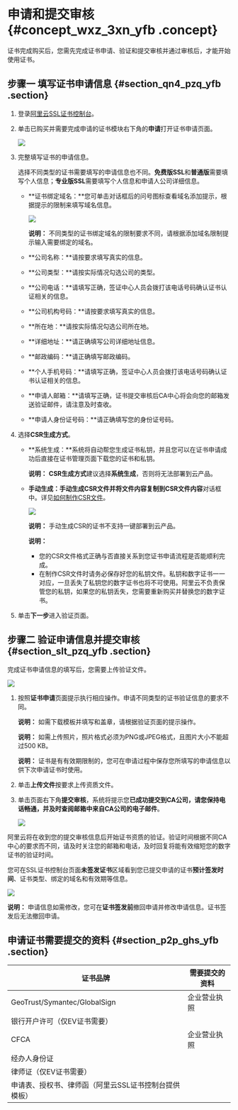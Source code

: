 # 申请和提交审核 {#concept_wxz_3xn_yfb .concept}

证书完成购买后，您需先完成证书申请、验证和提交审核并通过审核后，才能开始使用证书。

## 步骤一 填写证书申请信息 {#section_qn4_pzq_yfb .section}

1.  登录[阿里云SSL证书控制台](https://yundunnext.console.aliyun.com/?p=cas#/overview/cn-hangzhou)。
2.  单击已购买并需要完成申请的证书模块右下角的**申请**打开证书申请页面。

    ![](http://static-aliyun-doc.oss-cn-hangzhou.aliyuncs.com/assets/img/65314/155142774033399_zh-CN.png)

3.  完整填写证书的申请信息。

    选择不同类型的证书需要填写的申请信息也不同。**免费版SSL**和**普通版**需要填写个人信息；**专业版SSL**需要填写个人信息和申请人公司详细信息。

    -   **证书绑定域名：**您可单击对话框后的问号图标查看域名添加提示，根据提示的限制来填写域名信息。

        ![](http://static-aliyun-doc.oss-cn-hangzhou.aliyuncs.com/assets/img/65314/155142774033400_zh-CN.png)

        **说明：** 不同类型的证书绑定域名的限制要求不同，请根据添加域名限制提示输入需要绑定的域名。

    -   **公司名称：**请按要求填写真实的信息。
    -   **公司类型：**请按实际情况勾选公司的类型。
    -   **公司电话：**请填写正确，签证中心人员会拨打该电话号码确认证书认证相关的信息。
    -   **公司机构号码：**请按要求填写真实的信息。
    -   **所在地：**请按实际情况勾选公司所在地。
    -   **详细地址：**请正确填写公司详细地址信息。
    -   **邮政编码：**请正确填写邮政编码。
    -   **个人手机号码：**请填写正确，签证中心人员会拨打该电话号码确认证书认证相关的信息。
    -   **申请人邮箱：**请填写正确，证书提交审核后CA中心将会向您的邮箱发送验证邮件，请注意及时查收。
    -   **申请人身份证号码：**请正确填写您的身份证号码。
4.  选择**CSR生成方式**。
    -   **系统生成：**系统将自动帮您生成证书私钥，并且您可以在证书申请成功后直接在证书管理页面下载您的证书和私钥。

        **说明：** **CSR生成方式**建议选择**系统生成**，否则将无法部署到云产品。

    -   **手动生成：**手动生成CSR文件并将文件内容复制到**CSR文件内容**对话框中。详见[如何制作CSR文件](../../../../../intl.zh-CN/常见问题/常见问题/如何制作CSR文件.md#)。

        ![](http://static-aliyun-doc.oss-cn-hangzhou.aliyuncs.com/assets/img/65314/155142774033403_zh-CN.png)

        **说明：** 手动生成CSR的证书不支持一键部署到云产品。

        **说明：** 

        -   您的CSR文件格式正确与否直接关系到您证书申请流程是否能顺利完成。
        -   在制作CSR文件时请务必保存好您的私钥文件。私钥和数字证书一一对应，一旦丢失了私钥您的数字证书也将不可使用。阿里云不负责保管您的私钥，如果您的私钥丢失，您需要重新购买并替换您的数字证书。
5.  单击**下一步**进入验证页面。

## 步骤二 验证申请信息并提交审核 {#section_slt_pzq_yfb .section}

完成证书申请信息的填写后，您需要上传验证文件。

![](http://static-aliyun-doc.oss-cn-hangzhou.aliyuncs.com/assets/img/65314/155142774033408_zh-CN.png)

1.  按照**证书申请**页面提示执行相应操作。申请不同类型的证书验证信息的要求不同。

    **说明：** 如需下载模板并填写和盖章，请根据验证页面的提示操作。

    **说明：** 如需上传照片，照片格式必须为PNG或JPEG格式，且图片大小不能超过500 KB。

    **说明：** 证书是有有效期限制的，您可在申请过程中保存您所填写的申请信息以供下次申请证书时使用。

2.  单击**上传文件**按要求上传资质文件。
3.  单击页面右下角**提交审核**，系统将提示您**已成功提交到CA公司，请您保持电话畅通，并及时查阅邮箱中来自CA公司的电子邮件**。

    ![](http://static-aliyun-doc.oss-cn-hangzhou.aliyuncs.com/assets/img/65314/155142774033409_zh-CN.png)


阿里云将在收到您的提交审核信息后开始证书资质的验证。验证时间根据不同CA中心的要求而不同，请及时关注您的邮箱和电话，及时回复将能有效缩短您的数字证书的验证时间。

您可在SSL证书控制台页面**未签发证书**区域看到您已提交申请的证书**预计签发时间**、证书类型、绑定的域名和有效期等信息。

![](http://static-aliyun-doc.oss-cn-hangzhou.aliyuncs.com/assets/img/65314/155142774033410_zh-CN.png)

**说明：** 申请信息如需修改，您可在**证书签发前**撤回申请并修改申请信息。证书签发后无法撤回申请。

## 申请证书需要提交的资料 {#section_p2p_ghs_yfb .section}

|证书品牌|需要提交的资料|
|----|-------|
|GeoTrust/Symantec/GlobalSign|企业营业执照|
|银行开户许可（仅EV证书需要）|
|CFCA|企业营业执照|
|经办人身份证|
|律师证（仅EV证书需要）|
|申请表、授权书、律师函（阿里云SSL证书控制台提供模板）|

